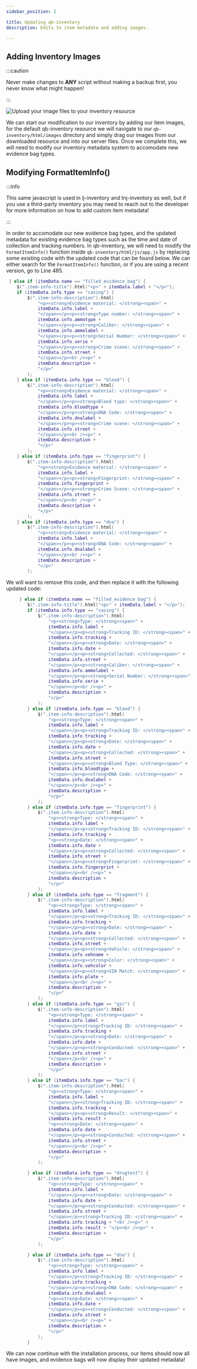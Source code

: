 ```yaml
---
sidebar_position: 2

title: Updating qb-inventory
description: Edits to item metadata and adding images.

---
```


## Adding Inventory Images

:::caution

Never make changes to **ANY** script without making a backup first, you never know what might happen!

:::

![Upload your image files to your inventory resource](/img/addimages.png)

We can start our modification to our inventory by adding our item images, for the default qb-inventory resource we will
navigate to our ```qb-inventory/html/images``` directory and simply drag our images from our downloaded resource and into
our server files. Once we complete this, we will need to modify our inventory metadata system to accomodate new evidence
bag types.

## Modifying FormatItemInfo()

:::info

This same javascript is used in lj-inventory and tnj-inventory as well, but if you use a third-party inventory you may need
to reach out to the developer for more information on how to add custom item metadata!

:::

In order to accomodate our new evidence bag types, and the updated metadata for existing evidence bag types such as the time
and date of collection and tracking numbers. In qb-inventory, we will need to modify the ```FormatItemInfo()``` function 
inside ```qb-inventory/html/js/app.js``` by replacing some existing code with the updated code that can be found below. We
can either search for the ```FormatItemInfo()``` function, or if you are using a recent version, go to Line 485.

```lua title='Code to be removed from qb-inventory/html/js/app.js near Line 485' showLineNumbers
 } else if (itemData.name == "filled_evidence_bag") {
    $(".item-info-title").html("<p>" + itemData.label + "</p>");
    if (itemData.info.type == "casing") {
        $(".item-info-description").html(
            "<p><strong>Evidence material: </strong><span>" +
            itemData.info.label +
            "</span></p><p><strong>Type number: </strong><span>" +
            itemData.info.ammotype +
            "</span></p><p><strong>Caliber: </strong><span>" +
            itemData.info.ammolabel +
            "</span></p><p><strong>Serial Number: </strong><span>" +
            itemData.info.serie +
            "</span></p><p><strong>Crime scene: </strong><span>" +
            itemData.info.street +
            "</span></p><br /><p>" +
            itemData.description +
            "</p>"
        );
    } else if (itemData.info.type == "blood") {
        $(".item-info-description").html(
            "<p><strong>Evidence material: </strong><span>" +
            itemData.info.label +
            "</span></p><p><strong>Blood type: </strong><span>" +
            itemData.info.bloodtype +
            "</span></p><p><strong>DNA Code: </strong><span>" +
            itemData.info.dnalabel +
            "</span></p><p><strong>Crime scene: </strong><span>" +
            itemData.info.street +
            "</span></p><br /><p>" +
            itemData.description +
            "</p>"
        );
    } else if (itemData.info.type == "fingerprint") {
        $(".item-info-description").html(
            "<p><strong>Evidence material: </strong><span>" +
            itemData.info.label +
            "</span></p><p><strong>Fingerprint: </strong><span>" +
            itemData.info.fingerprint +
            "</span></p><p><strong>Crime Scene: </strong><span>" +
            itemData.info.street +
            "</span></p><br /><p>" +
            itemData.description +
            "</p>"
        );
    } else if (itemData.info.type == "dna") {
        $(".item-info-description").html(
            "<p><strong>Evidence material: </strong><span>" +
            itemData.info.label +
            "</span></p><p><strong>DNA Code: </strong><span>" +
            itemData.info.dnalabel +
            "</span></p><br /><p>" +
            itemData.description +
            "</p>"
        );
```
We will want to remove this code, and then replace it with the following updated code:

```lua title='Code to be inserted into qb-inventory/html/js/app.js near Line 485' showLineNumbers
     } else if (itemData.name == "filled_evidence_bag") {
        $(".item-info-title").html("<p>" + itemData.label + "</p>");
        if (itemData.info.type == "casing") {
            $(".item-info-description").html(
                "<p><strong>Type: </strong><span>" +
                itemData.info.label +  
                "</span></p><p><strong>Tracking ID: </strong><span>" +
                itemData.info.tracking +
                "</span></p><p><strong>Date: </strong><span>" +
                itemData.info.date +
                "</span></p><p><strong>Collected: </strong><span>" +
                itemData.info.street +
                "</span></p><p><strong>Caliber: </strong><span>" +
                itemData.info.ammolabel +
                "</span></p><p><strong>Serial Number: </strong><span>" +
                itemData.info.serie +
                "</span></p><br /><p>" +
                itemData.description +
                "</p>"
            );
        } else if (itemData.info.type == "blood") {
            $(".item-info-description").html(
                "<p><strong>Type: </strong><span>" +
                itemData.info.label +
                "</span></p><p><strong>Tracking ID: </strong><span>" +
                itemData.info.tracking +
                "</span></p><p><strong>Date: </strong><span>" +
                itemData.info.date +
                "</span></p><p><strong>Collected: </strong><span>" +
                itemData.info.street +
                "</span></p><p><strong>Blood Type: </strong><span>" +
                itemData.info.bloodtype +
                "</span></p><p><strong>DNA Code: </strong><span>" +
                itemData.info.dnalabel +
                "</span></p><br /><p>" +
                itemData.description +
                "</p>"
            );
        } else if (itemData.info.type == "fingerprint") {
            $(".item-info-description").html(
                "<p><strong>Type: </strong><span>" +
                itemData.info.label +
                "</span></p><p><strong>Tracking ID: </strong><span>" +
                itemData.info.tracking +
                "<p><strong>Date: </strong><span>" +
                itemData.info.date +
                "</span></p><p><strong>Collected: </strong><span>" +
                itemData.info.street +
                "</span></p><p><strong>Fingerprint: </strong><span>" +
                itemData.info.fingerprint +
                "</span></p><br /><p>" +
                itemData.description +
                "</p>"
            );
        } else if (itemData.info.type == "fragment") {
            $(".item-info-description").html(
                "<p><strong>Type: </strong><span>" +
                itemData.info.label +
                "</span></p><p><strong>Tracking ID: </strong><span>" +
                itemData.info.tracking +
                "</span></p><p><strong>Date: </strong><span>" +
                itemData.info.date +
                "</span></p><p><strong>Collected: </strong><span>" +
                itemData.info.street +
                "</span></p><p><strong>Vehicle: </strong><span>" +
                itemData.info.vehname +
                "</span></p><p><strong>Color: </strong><span>" +
                itemData.info.vehcolor +
                "</span></p><p><strong>VIN Match: </strong><span>" +
                itemData.info.plate +
                "</span></p><br /><p>" +
                itemData.description +
                "</p>"
            );
        } else if (itemData.info.type == "gsr") {
            $(".item-info-description").html(
                "<p><strong>Type: </strong><span>" +
                itemData.info.label +
                "</span></p><strong>Tracking ID: </strong><span>" +
                itemData.info.tracking +
                "</span></p><p><strong>Date: </strong><span>" +
                itemData.info.date +
                "</span></p><p><strong>Conducted: </strong><span>" +
                itemData.info.street +
                "</span></p><br /><p>" +
                itemData.description +
                "</p>"
            );
        } else if (itemData.info.type == "bac") {
            $(".item-info-description").html(
                "<p><strong>Type: </strong><span>" +
                itemData.info.label +
                "</span></p><strong>Tracking ID: </strong><span>" +
                itemData.info.tracking +
                "</span></p><p><strong>Result: </strong><span>" +
                itemData.info.result +
                "<p><strong>Date: </strong><span>" +
                itemData.info.date +
                "</span></p><p><strong>Conducted: </strong><span>" +
                itemData.info.street +
                "</span></p><br /><p>" +
                itemData.description +
                "</p>"
            );

        } else if (itemData.info.type == "drugtest") {
            $(".item-info-description").html(
                "<p><strong>Type: </strong><span>" +
                itemData.info.label +
                "</span></p><p><strong>Date: </strong><span>" +
                itemData.info.date +
                "</span></p><p><strong>Conducted: </strong><span>" +
                itemData.info.street +
                "</span></p><strong>Tracking ID: </strong><span>" +
                itemData.info.tracking + "<br /><p>" +
                itemData.info.result + "</p><br /><p>" +
                itemData.description +
                "</p>"
            );

        } else if (itemData.info.type == "dna") {
            $(".item-info-description").html(
                "<p><strong>Type: </strong><span>" +
                itemData.info.label +
                "</span></p><strong>Tracking ID: </strong><span>" +
                itemData.info.tracking +
                "</span></p><p><strong>DNA Code: </strong><span>" +
                itemData.info.dnalabel +
                "<p><strong>Date: </strong><span>" +
                itemData.info.date +
                "</span></p><p><strong>Conducted: </strong><span>" +
                itemData.info.street +
                "</span></p><br /><p>" +
                itemData.description +
                "</p>"
            );
        }
```

We can now continue with the installation process, our items should now all have images, and evidence
bags will now display their updated metadata!
